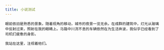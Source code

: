 ```yaml
---
title: 小说测试
---
```

    眼前依旧是熟悉的景象。随着视角的移动，城市的夜景一览无余。在成群的建筑中，灯光从玻璃中反射过来，照射在我的眼睛上。马路中川流不息的车辆依然在为生活奔波，我似乎已经看到了司机们疲惫的身影。

    我站在这里，注视着他们。